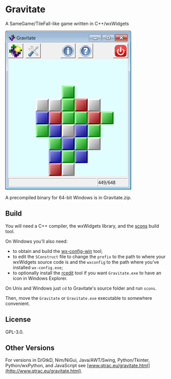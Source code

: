 # Gravitate

A SameGame/TileFall-like game written in C++/wxWidgets

![Screenshot](screenshot.png)

A precompiled binary for 64-bit Windows is in Gravitate.zip.

## Build

You will need a C++ compiler, the wxWidgets library, and the
[scons](https://scons.org/) build tool.

On Windows you'll also need:
- to obtain and build the
[wx-config-win](https://github.com/eranif/codelite/tree/master/sdk/wxconfig)
tool;
- to edit the `SConstruct` file to change the `prefix` to the path to where
  your wxWidgets source code is and the `wxconfig` to the path where you've
  installed `wx-config.exe`;
- to optionally install the [rcedit](https://github.com/electron/rcedit)
  tool if you want `Gravitate.exe` to have an icon in Windows Explorer.

On Unix and Windows just `cd` to Gravitate's source folder and run `scons`.

Then, move the `Gravitate` or `Gravitate.exe` executable to somewhere
convenient.

## License

GPL-3.0.

## Other Versions

For versions in D/GtkD, Nim/NiGui, Java/AWT/Swing, Python/Tkinter,
Python/wxPython, and JavaScript see
[www.qtrac.eu/gravitate.html](http://www.qtrac.eu/gravitate.html).
